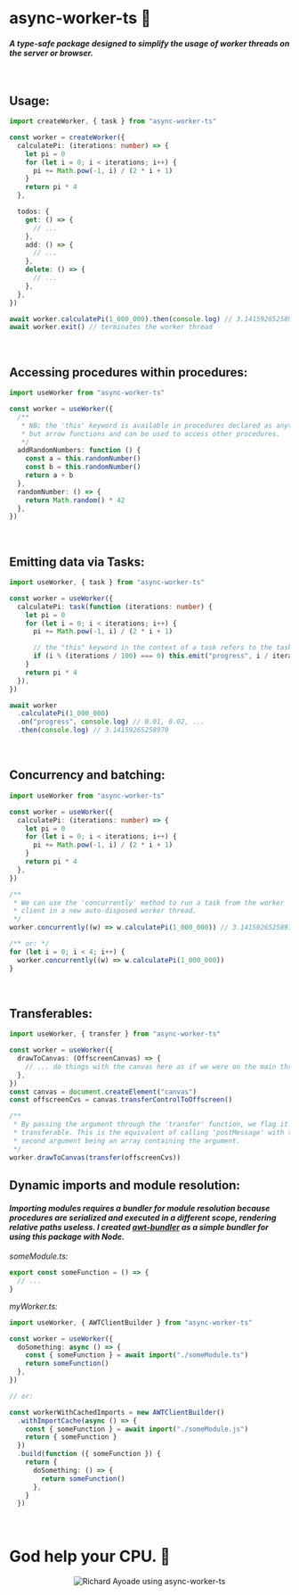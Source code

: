 # **async-worker-ts** 🔱

#### _A type-safe package designed to simplify the usage of worker threads on the server or browser._

<br />

## Usage:

```ts
import createWorker, { task } from "async-worker-ts"

const worker = createWorker({
  calculatePi: (iterations: number) => {
    let pi = 0
    for (let i = 0; i < iterations; i++) {
      pi += Math.pow(-1, i) / (2 * i + 1)
    }
    return pi * 4
  },

  todos: {
    get: () => {
      // ...
    },
    add: () => {
      // ...
    },
    delete: () => {
      // ...
    },
  },
})

await worker.calculatePi(1_000_000).then(console.log) // 3.14159265258979
await worker.exit() // terminates the worker thread
```

<br />

## Accessing procedures within procedures:

```ts
import useWorker from "async-worker-ts"

const worker = useWorker({
  /**
   * NB; the 'this' keyword is available in procedures declared as anything
   * but arrow functions and can be used to access other procedures.
   */
  addRandomNumbers: function () {
    const a = this.randomNumber()
    const b = this.randomNumber()
    return a + b
  },
  randomNumber: () => {
    return Math.random() * 42
  },
})
```

<br />

## Emitting data via Tasks:

```ts
import useWorker, { task } from "async-worker-ts"

const worker = useWorker({
  calculatePi: task(function (iterations: number) {
    let pi = 0
    for (let i = 0; i < iterations; i++) {
      pi += Math.pow(-1, i) / (2 * i + 1)

      // the "this" keyword in the context of a task refers to the task itself.
      if (i % (iterations / 100) === 0) this.emit("progress", i / iterations)
    }
    return pi * 4
  }),
})

await worker
  .calculatePi(1_000_000)
  .on("progress", console.log) // 0.01, 0.02, ...
  .then(console.log) // 3.14159265258979
```

<br />

## Concurrency and batching:

```ts
import useWorker from "async-worker-ts"

const worker = useWorker({
  calculatePi: (iterations: number) => {
    let pi = 0
    for (let i = 0; i < iterations; i++) {
      pi += Math.pow(-1, i) / (2 * i + 1)
    }
    return pi * 4
  },
})

/**
 * We can use the 'concurrently' method to run a task from the worker
 * client in a new auto-disposed worker thread.
 */
worker.concurrently((w) => w.calculatePi(1_000_000)) // 3.14159265258979

/** or: */
for (let i = 0; i < 4; i++) {
  worker.concurrently((w) => w.calculatePi(1_000_000))
}
```

<br />

## Transferables:

```ts
import useWorker, { transfer } from "async-worker-ts"

const worker = useWorker({
  drawToCanvas: (OffscreenCanvas) => {
    // ... do things with the canvas here as if we were on the main thread
  },
})
const canvas = document.createElement("canvas")
const offscreenCvs = canvas.transferControlToOffscreen()

/**
 * By passing the argument through the 'transfer' function, we flag it as an
 * transferable. This is the equivalent of calling 'postMessage' with the
 * second argument being an array containing the argument.
 */
worker.drawToCanvas(transfer(offscreenCvs))
```

## Dynamic imports and module resolution:

#### _Importing modules requires a bundler for module resolution because procedures are serialized and executed in a different scope, rendering relative paths useless. I created <a href="https://www.npmjs.com/package/">awt-bundler</a> as a simple bundler for using this package with Node._

_someModule.ts:_

```ts
export const someFunction = () => {
  // ...
}
```

_myWorker.ts:_

```ts
import useWorker, { AWTClientBuilder } from "async-worker-ts"

const worker = useWorker({
  doSomething: async () => {
    const { someFunction } = await import("./someModule.ts")
    return someFunction()
  },
})

// or:

const workerWithCachedImports = new AWTClientBuilder()
  .withImportCache(async () => {
    const { someFunction } = await import("./someModule.js")
    return { someFunction }
  })
  .build(function ({ someFunction }) {
    return {
      doSomething: () => {
        return someFunction()
      },
    }
  })
```

<br />

# God help your CPU. 🙏

<p align="center">
  <img src="https://media.giphy.com/media/v1.Y2lkPTc5MGI3NjExZmc4dm1zazE4OXpmcWxtcXByOWp1a3F5cGJicTc1eHZvYTBvZXQxOCZlcD12MV9pbnRlcm5hbF9naWZfYnlfaWQmY3Q9Zw/dbtDDSvWErdf2/giphy.gif" alt="Richard Ayoade using async-worker-ts" />

</p>
